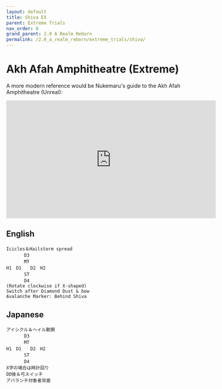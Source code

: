 ```yaml
---
layout: default
title: Shiva EX
parent: Extreme Trials
nav_order: 8
grand_parent: 2.0 A Realm Reborn
permalink: /2.0_a_realm_reborn/extreme_trials/shiva/
---
```


# Akh Afah Amphitheatre (Extreme)

A more modern reference would be Nukemaru's guide to the Akh Afah Amphitheatre (Unreal):

<iframe width="560" height="315" src="https://www.youtube.com/embed/nUoth1sjk8c" title="YouTube video player" frameborder="0" allow="accelerometer; autoplay; clipboard-write; encrypted-media; gyroscope; picture-in-picture" allowfullscreen></iframe>

## English
```
Icicles＆Hailstorm spread
　　　　D3
　　　　MT
H1　D1　　D2　H2
　　　　ST
　　　　D4
(Rotate clockwise if X-shaped)
Switch after Diamond Dust & bow
Avalanche Marker: Behind Shiva
```

## Japanese
```
アイシクル＆ヘイル散開
　　　　D3
　　　　MT
H1　D1　　D2　H2
　　　　ST
　　　　D4
X字の場合は時計回り
DD後＆弓スイッチ
アバランチ対象者背面
```